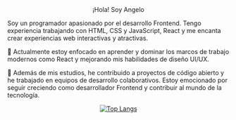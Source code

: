 <div align="center">
  ¡Hola! Soy Angelo
</div>

Soy un programador apasionado por el desarrollo Frontend. Tengo experiencia trabajando con HTML, CSS y JavaScript, React y me encanta crear experiencias web interactivas y atractivas.

🚀 Actualmente estoy enfocado en aprender y dominar los marcos de trabajo modernos como React y mejorando mis habilidades de diseño UI/UX.

💼 Además de mis estudios, he contribuido a proyectos de código abierto y he trabajado en equipos de desarrollo colaborativos. Estoy emocionado por seguir creciendo como desarrollador Frontend y contribuir al mundo de la tecnología.

<div align="center">

[![Top Langs](https://github-readme-stats.vercel.app/api/top-langs/?username=AndyRCR&show_icons=true&hide=C%23,Java,SASS&custom_title=Most+Used+Technologies&title_color=fff&text_color=fff&layout=compact&bg_color=DEG,434343,121212)](https://github.com/AndyRCR/github-readme-stats)

</div>
